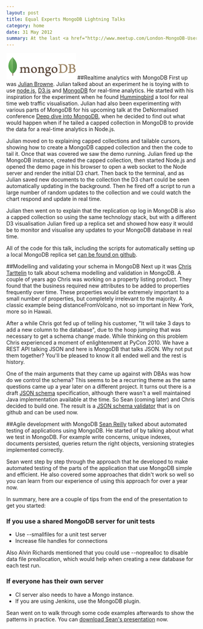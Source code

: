 ```yaml
---
layout: post
title: Equal Experts MongoDB Lightning Talks
category: home
date: 31 May 2012
summary: At the last <a href="http://www.meetup.com/London-MongoDB-User-Group/events/61894262/">MongoDB user group</a> a few our super passionate MongoDB geeks got together to give a series of lightning talks on interesting things they have been doing with MongoDB.
---
```

![MongoDB](/asset/images/logo_mongo.png)
##Realtime analytics with MongoDB
First up was [Julian Browne](http://twitter.com/julianbrowne). Julian talked about an experiment he is toying with to use [node.js](http://nodejs.org), [D3.js](http://d3js.org) and [MongoDB](http://mongodb.org) for real-time analytics. He started with his inspiration for the experiment when he found [Hummingbird](http://hummingbirdstats.com/) a tool for real time web traffic visualisation. Julian had also been experimenting with various parts of MongoDB for his upcoming talk at the DeNormalised conference [Deep dive into MongoDB](http://denormalised.com/denomormalised_conference_lond/), when he decided to find out what would happen when if he tailed a capped collection in MongoDB to provide the data for a real-time analytics in Node.js.

Julian moved on to explaining capped collections and tailable cursors, showing how to create a MongoDB capped collection and then the code to tail it. Once that was covered we saw the demo running. Julian fired up the MongoDB instance, created the capped collection, then started Node.js and opened the demo page in his browser to open a web socket to the Node server and render the initial D3 chart. Then back to the terminal, and as Julian saved new documents to the collection the D3 chart could be seen automatically updating in the background. Then he fired off a script to run a large number of random updates to the collection and we could watch the chart respond and update in real time.

Julian then went on to explain that the replication op log in MongoDB is also a capped collection so using the same technology stack, but with a different D3 visualisation Julian fired up a replica set and showed how easy it would be to monitor and visualise any updates to your MongoDB database in real time.

All of the code for this talk, including the scripts for automatically setting up a local MongoDB replica set [can be found on github](https://github.com/julianbrowne/rtsdemo).

##Modelling and validating your schema in MongoDB
Next up it was [Chris Tarttelin](http://twitter.com/pyruby) to talk about schema modelling and validation in MongoDB. A couple of years ago Chris was working on a property listing product. They found that the business required new attributes to be added to properties frequently over time. These properties would be extremely important to a small number of properties, but completely irrelevant to the majority. A classic example being distanceFromVolcano, not so important in New York, more so in Hawaii. 

After a while Chris got fed up of telling his customer, "It will take 3 days to add a new column to the database", due to the hoop jumping that was necessary to get a schema change made. While thinking on this problem Chris experienced a moment of enlightenment at PyCon 2010. We have a REST API talking JSON and here is MongoDB that talks JSON. Why not put them together? You'll be pleased to know it all ended well and the rest is history.

One of the main arguments that they came up against with DBAs was how do we control the schema? This seems to be a recurring theme as the same questions came up a year later on a different project. It turns out there is a draft [JSON schema](http://json-schema.org/) specification, although there wasn't a well maintained Java implementation available at the time. So Sean (coming later) and Chris decided to build one. The result is a [JSON schema validator](https://github.com/EqualExperts/json-schema-validator) that is on github and can be used now.

##Agile development with MongoDB
[Sean Reilly](http://twitter.com/seanjreilly) talked about automated testing of applications using MongoDB. He started of by talking about what we test in MongoDB. For example write concerns, unique indexes, documents persisted, queries return the right objects, versioning strategies implemented correctly.

Sean went step by step through the approach that he developed to make automated testing of the parts of the application that use MongoDB simple and efficient. He also covered some approaches that didn't work so well so you can learn from our experience of using this approach for over a year now.

In summary, here are a couple of tips from the end of the presentation to get you started:

### If you use a shared MongoDB server for unit tests
* Use --smallfiles for a unit test server
* Increase file handles for connections

Also Alvin Richards mentioned that you could use --noprealloc to disable data file preallocation, which would help when creating a new database for each test run.

### If everyone has their own server
* CI server also needs to have a Mongo instance.
* If you are using Jenkins, use the MongoDB plugin.

Sean went on to walk through some code examples afterwards to show the patterns in practice. You can [download Sean's presentation](/asset/other/TestingMongoDB.pdf) now.
